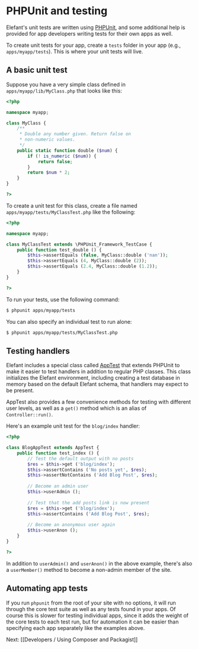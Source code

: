 # PHPUnit and testing

Elefant's unit tests are written using [PHPUnit](http://www.phpunit.de/manual/current/en/index.html),
and some additional help is provided for app developers writing tests for their own apps as well.

To create unit tests for your app, create a `tests` folder in your app (e.g., `apps/myapp/tests`).
This is where your unit tests will live.

## A basic unit test

Suppose you have a very simple class defined in `apps/myapp/lib/MyClass.php` that looks like this:

~~~php
<?php

namespace myapp;

class MyClass {
	/**
	 * Double any number given. Return false on
	 * non-numeric values.
	 */
	public static function double ($num) {
		if (! is_numeric ($num)) {
			return false;
		}
		return $num * 2;
	}
}

?>
~~~

To create a unit test for this class, create a file named `apps/myapp/tests/MyClassTest.php`
like the following:

~~~php
<?php

namespace myapp;

class MyClassTest extends \PHPUnit_Framework_TestCase {
    public function test_double () {
        $this->assertEquals (false, MyClass::double ('nan'));
        $this->assertEquals (4, MyClass::double (2));
        $this->assertEquals (2.4, MyClass::double (1.2));
    }
}

?>
~~~

To run your tests, use the following command:

~~~bash
$ phpunit apps/myapp/tests
~~~

You can also specify an individual test to run alone:

~~~bash
$ phpunit apps/myapp/tests/MyClassTest.php
~~~

## Testing handlers

Elefant includes a special class called [AppTest](https://www.elefantcms.com/visor/lib/AppTest)
that extends PHPUnit to make it easier to test handlers in addition to regular PHP classes.
This class initializes the Elefant environment, including creating a test database in memory
based on the default Elefant schema, that handlers may expect to be present.

AppTest also provides a few convenience methods for testing with different user levels, as
well as a `get()` method which is an alias of `Controller::run()`.

Here's an example unit test for the `blog/index` handler:

~~~php
<?php

class BlogAppTest extends AppTest {
	public function test_index () {
		// Test the default output with no posts
		$res = $this->get ('blog/index');
		$this->assertContains ('No posts yet', $res);
		$this->assertNotContains ('Add Blog Post', $res);
		
		// Become an admin user
		$this->userAdmin ();
		
		// Test that the add posts link is now present
		$res = $this->get ('blog/index');
		$this->assertContains ('Add Blog Post', $res);
		
		// Become an anonymous user again
		$this->userAnon ();
	}
}

?>
~~~

In addition to `userAdmin()` and `userAnon()` in the above example, there's also a `userMember()`
method to become a non-admin member of the site.

## Automating app tests

If you run `phpunit` from the root of your site with no options, it will run through the
core test suite as well as any tests found in your apps. Of course this is slower for
testing individual apps, since it adds the weight of the core tests to each test run,
but for automation it can be easier than specifying each app separately like the
examples above.

Next: [[Developers / Using Composer and Packagist]]
